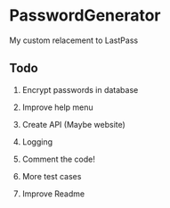# PasswordGenerator
 
My custom relacement to LastPass

## Todo 

1. Encrypt passwords in database

2. Improve help menu

3. Create API (Maybe website)

4. Logging

5. Comment the code!

6. More test cases

7. Improve Readme